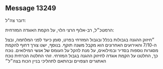 ## Message 13249

דובר צה"ל:

הרמטכ״ל, רב-אלוף הרצי הלוי, על הקמת האוגדה המזרחית:

״חיזוק ההגנה בגבולות בכלל ובגבול המזרחי בפרט, סומן כיעד לפני המלחמה, ובצל ה-7/10 והאירועים האחרונים הוא מקבל משנה תוקף. בנוסף, ישנו צורך דחוף להקמת מסגרות נוספות בסדיר ובמילואים, על מנת להקל על העומס של אנשי המילואים. נוכח כך, החלטנו על הקמת אוגדה לחיזוק ההגנה בגבול המזרחי. זוהי החלטה הכרחית נוכח האתגרים הצפויים ובהתאם לתהליכי בניין הכוח בצה״ל״

